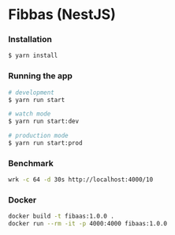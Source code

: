 # Fibbas (NestJS)

### Installation

```bash
$ yarn install
```

### Running the app

```bash
# development
$ yarn run start

# watch mode
$ yarn run start:dev

# production mode
$ yarn run start:prod
```

### Benchmark

```bash
wrk -c 64 -d 30s http://localhost:4000/10
```

### Docker

```bash
docker build -t fibaas:1.0.0 .
docker run --rm -it -p 4000:4000 fibaas:1.0.0
```
